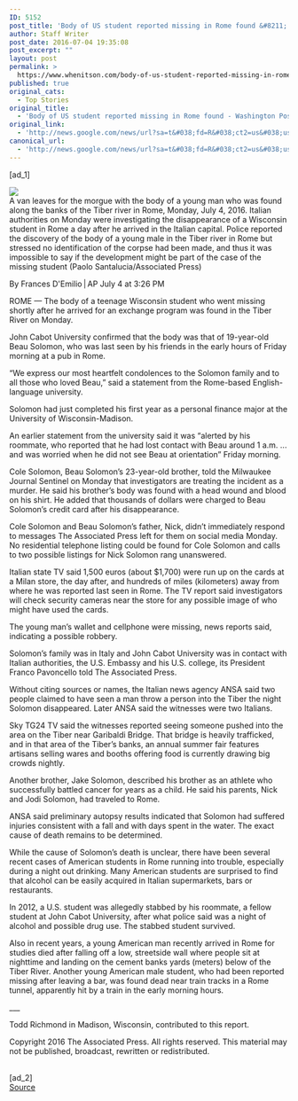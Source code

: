 ```yaml
---
ID: 5152
post_title: 'Body of US student reported missing in Rome found &#8211; Washington Post'
author: Staff Writer
post_date: 2016-07-04 19:35:08
post_excerpt: ""
layout: post
permalink: >
  https://www.whenitson.com/body-of-us-student-reported-missing-in-rome-found-washington-post/
published: true
original_cats:
  - Top Stories
original_title:
  - 'Body of US student reported missing in Rome found - Washington Post'
original_link:
  - 'http://news.google.com/news/url?sa=t&#038;fd=R&#038;ct2=us&#038;usg=AFQjCNESuMKQwANi3Y5Xtohg1AA6a8U9WQ&#038;clid=c3a7d30bb8a4878e06b80cf16b898331&#038;cid=52779147764511&#038;ei=abp6V5DWJ4athAGJs6vQCQ&#038;url=https://www.washingtonpost.com/world/europe/authorities-probe-disappearance-of-us-student-in-rome/2016/07/04/ddf923c8-41d1-11e6-a76d-3550dba926ac_story.html'
canonical_url:
  - 'http://news.google.com/news/url?sa=t&#038;fd=R&#038;ct2=us&#038;usg=AFQjCNESuMKQwANi3Y5Xtohg1AA6a8U9WQ&#038;clid=c3a7d30bb8a4878e06b80cf16b898331&#038;cid=52779147764511&#038;ei=abp6V5DWJ4athAGJs6vQCQ&#038;url=https://www.washingtonpost.com/world/europe/authorities-probe-disappearance-of-us-student-in-rome/2016/07/04/ddf923c8-41d1-11e6-a76d-3550dba926ac_story.html'
---
```

 [ad_1]
<br><div id="article-body" readability="110.5"> <div class="inline-content inline-photo inline-photo-normal"> <a name="67255ae25cec0909531083e0d006e9f8a90c535a"/> <img class="unprocessed" src="https://img.washingtonpost.com/rf/image_480w/2010-2019/Wires/Online/2016-07-04/AP/Images/ItalyMissingStudent-3dc24.jpg?uuid=lQDk9kIFEeanbTVQ26kmrA" data-hi-res-src="https://img.washingtonpost.com/rf/image_1484w/2010-2019/Wires/Online/2016-07-04/AP/Images/ItalyMissingStudent-3dc24.jpg?uuid=lQDk9kIFEeanbTVQ26kmrA" data-low-res-src="https://img.washingtonpost.com/rf/image_480w/2010-2019/Wires/Online/2016-07-04/AP/Images/ItalyMissingStudent-3dc24.jpg?uuid=lQDk9kIFEeanbTVQ26kmrA" data-raw-src="http://www.whenitson.com/wp-content/uploads/2016/07/Body-of-US-student-reported-missing-in-Rome-found-Washington-Post.jpg"/><br/><span class="pb-caption">A van leaves for the morgue with the body of a young man who was found along the banks of the Tiber river in Rome, Monday, July 4, 2016. Italian authorities on Monday were investigating the disappearance of a Wisconsin student in Rome a day after he arrived in the Italian capital. Police reported the discovery of the body of a young male in the Tiber river in Rome but stressed no identification of the corpse had been made, and thus it was impossible to say if the development might be part of the case of the missing student (Paolo Santalucia/Associated Press)</span> </div> <p> <span class="pb-byline" itemprop="author" itemscope="" itemtype="http://schema.org/Person">By <span itemprop="name">Frances D'Emilio | AP</span></span> <span class="pb-timestamp" itemprop="datePublished" content="2016-07-04T03:26-500">July 4 at 3:26 PM</span> </p> <article itemprop="articleBody" readability="107"><p>ROME — The body of a teenage Wisconsin student who went missing shortly after he arrived for an exchange program was found in the Tiber River on Monday.</p> <p>John Cabot University confirmed that the body was that of 19-year-old Beau Solomon, who was last seen by his friends in the early hours of Friday morning at a pub in Rome.</p> <p> “We express our most heartfelt condolences to the Solomon family and to all those who loved Beau,” said a statement from the Rome-based English-language university.</p> <p>Solomon had just completed his first year as a personal finance major at the University of Wisconsin-Madison.</p> <p>An earlier statement from the university said it was “alerted by his roommate, who reported that he had lost contact with Beau around 1 a.m. ... and was worried when he did not see Beau at orientation” Friday morning.</p> <p>Cole Solomon, Beau Solomon’s 23-year-old brother, told the Milwaukee Journal Sentinel on Monday that investigators are treating the incident as a murder. He said his brother’s body was found with a head wound and blood on his shirt. He added that thousands of dollars were charged to Beau Solomon’s credit card after his disappearance.</p> <p>Cole Solomon and Beau Solomon’s father, Nick, didn’t immediately respond to messages The Associated Press left for them on social media Monday. No residential telephone listing could be found for Cole Solomon and calls to two possible listings for Nick Solomon rang unanswered.</p> <p>Italian state TV said 1,500 euros (about $1,700) were run up on the cards at a Milan store, the day after, and hundreds of miles (kilometers) away from where he was reported last seen in Rome. The TV report said investigators will check security cameras near the store for any possible image of who might have used the cards.</p> <p>The young man’s wallet and cellphone were missing, news reports said, indicating a possible robbery.</p> <p>Solomon’s family was in Italy and John Cabot University was in contact with Italian authorities, the U.S. Embassy and his U.S. college, its President Franco Pavoncello told The Associated Press.</p> <p>Without citing sources or names, the Italian news agency ANSA said two people claimed to have seen a man throw a person into the Tiber the night Solomon disappeared. Later ANSA said the witnesses were two Italians.</p> <p>Sky TG24 TV said the witnesses reported seeing someone pushed into the area on the Tiber near Garibaldi Bridge. That bridge is heavily trafficked, and in that area of the Tiber’s banks, an annual summer fair features artisans selling wares and booths offering food is currently drawing big crowds nightly.</p> <p>Another brother, Jake Solomon, described his brother as an athlete who successfully battled cancer for years as a child. He said his parents, Nick and Jodi Solomon, had traveled to Rome.</p> <p>ANSA said preliminary autopsy results indicated that Solomon had suffered injuries consistent with a fall and with days spent in the water. The exact cause of death remains to be determined.</p> <p>While the cause of Solomon’s death is unclear, there have been several recent cases of American students in Rome running into trouble, especially during a night out drinking. Many American students are surprised to find that alcohol can be easily acquired in Italian supermarkets, bars or restaurants.</p> <p>In 2012, a U.S. student was allegedly stabbed by his roommate, a fellow student at John Cabot University, after what police said was a night of alcohol and possible drug use. The stabbed student survived.</p> <p>Also in recent years, a young American man recently arrived in Rome for studies died after falling off a low, streetside wall where people sit at nighttime and landing on the cement banks yards (meters) below of the Tiber River. Another young American male student, who had been reported missing after leaving a bar, was found dead near train tracks in a Rome tunnel, apparently hit by a train in the early morning hours.</p> <p>___</p> <p>Todd Richmond in Madison, Wisconsin, contributed to this report.</p> <p>Copyright 2016 The Associated Press. All rights reserved. This material may not be published, broadcast, rewritten or redistributed.</p> </article> </div>
<br>[ad_2]
<br><a href="http://news.google.com/news/url?sa=t&#038;fd=R&#038;ct2=us&#038;usg=AFQjCNESuMKQwANi3Y5Xtohg1AA6a8U9WQ&#038;clid=c3a7d30bb8a4878e06b80cf16b898331&#038;cid=52779147764511&#038;ei=abp6V5DWJ4athAGJs6vQCQ&#038;url=https://www.washingtonpost.com/world/europe/authorities-probe-disappearance-of-us-student-in-rome/2016/07/04/ddf923c8-41d1-11e6-a76d-3550dba926ac_story.html">Source </a>